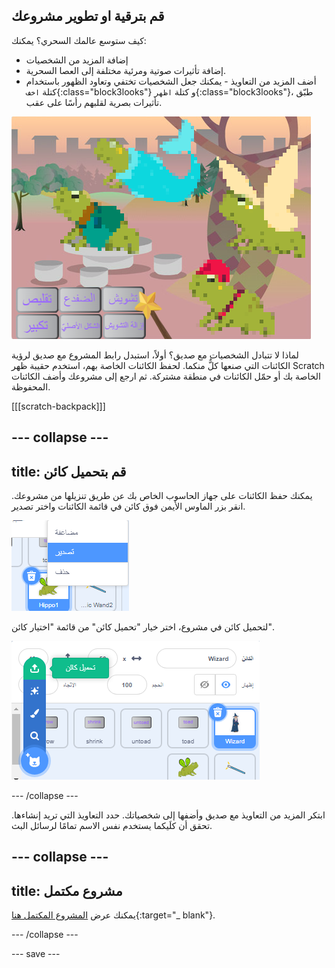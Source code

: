 ## قم بترقية او تطوير مشروعك

كيف ستوسع عالمك السحري؟ يمكنك:
+ إضافة المزيد من الشخصيات
+ إضافة تأثيرات صوتية ومرئية مختلفة إلى العصا السحرية.
+ أضف المزيد من التعاويذ - يمكنك جعل الشخصيات تختفي وتعاود الظهور باستخدام كتلة `اخف`{:class="block3looks"} و كتلة `اظهر`{:class="block3looks"}، طبّق تأثيرات بصرية لقلبهم رأسًا على عقب.

![مشروع يحتوي على أربعة كائنات وأزرار تعاويذ مضافة جديدة.](images/upgrade-step.png)

لماذا لا تتبادل الشخصيات مع صديق؟ أولاً، استبدل رابط المشروع مع صديق لرؤية الكائنات التي صنعها كلٌّ منكما. لحفظ الكائنات الخاصة بهم، استخدم حقيبة ظهر Scratch الخاصة بك أو حمّل الكائنات في منطقة مشتركة. ثم ارجع إلى مشروعك وأضف الكائنات المحفوظة.

[[[scratch-backpack]]]

--- collapse ---
---
title: قم بتحميل كائن
---

يمكنك حفظ الكائنات على جهاز الحاسوب الخاص بك عن طريق تنزيلها من مشروعك. انقر بزر الماوس الأيمن فوق كائن في قائمة الكائنات واختر تصدير.

![القائمة المنبثقة في قائمة الكائنات.](images/export-sprite.png)

لتحميل كائن في مشروع، اختر خيار "تحميل كائن" من قائمة "اختيار كائن".

![القائمة الموسعة اختيار كائن التي تعرض خيار تحميل كائن.](images/upload-sprite.png)

--- /collapse ---

ابتكر المزيد من التعاويذ مع صديق وأضفها إلى شخصياتك. حدد التعاويذ التي تريد إنشاءها. تحقق أن كلَيكما يستخدم نفس الاسم تمامًا لرسائل البث.

--- collapse ---
---
title: مشروع مكتمل
---

يمكنك عرض [المشروع المكتمل هنا](https://scratch.mit.edu/projects/518413238/){:target="_ blank"}.

--- /collapse ---

--- save ---
